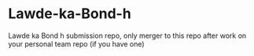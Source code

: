 # Lawde-ka-Bond-h
Lawde ka Bond h submission repo, only merger to this repo after work on your personal team repo (if you have one)

